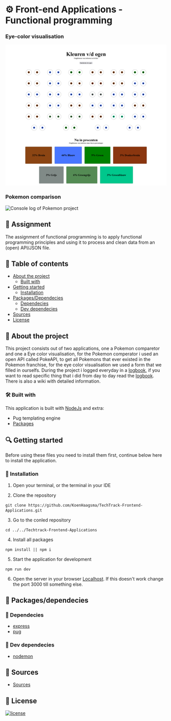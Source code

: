 # ⚙ Front-end Applications - Functional programming
### Eye-color visualisation
![Image of Eye-color visualisation](./img/oogKleuren.png)

### Pokemon comparison
![Console log of Pokemon project]()

## 📂 Assignment
The assignment of functional programming is to apply functional programming principles and using it to process and clean data from an (open) API/JSON file.

## 🧾 Table of contents

-   [About the project](##About-the-project)
      * [Built with](###Built-with)
-   [Getting started](##Getting-started)
      * [Installation](###Installation)
-   [Packages/Dependecies](##Packages/dependecies)
      * [Dependecies](###Dependecies)
      * [Dev dependecies](###Dev-dependecies)
-   [Sources](##Sources)
-   [License](##License)

## 📖 About the project
This project consists out of two applications, one a Pokemon comparetor and one a Eye color visualisation, for the Pokemon comperator i used an open API called PokeAPI, to get all Pokemons that ever existed in the Pokemon franchise, for the eye color visualisation we used a form that we filled in ourselfs.
During the project i logged everyday in a [logbook](), if you want to read specific thing that i did from day to day read the [logbook]().
There is also a wiki with detailed information.

### 🛠 Built with
This application is built with [NodeJs](https://nodejs.org/en/) and extra:
- Pug templating engine
- [Packages]()

## 🔍 Getting started
Before using these files you need to install them first, continue below here to install the application.

### 🔨 Installation

1. Open your terminal, or the terminal in your IDE

2. Clone the repository
```
git clone https://github.com/KoenHaagsma/TechTrack-Frontend-Applications.git
```
3. Go to the conled repository
```
cd ../../Techtrack-Frontend-Applications
```
4. Install all packages
```
npm install || npm i
```
5. Start the application for development
```
npm run dev
```
6. Open the server in your browser [Localhost](http://localhost:3000/). If this doesn't work change the port 3000 till something else.

## 🧰 Packages/dependecies

### 🧱 Dependecies

- [express](https://www.npmjs.com/package/express)
- [pug](https://www.npmjs.com/package/pug)

### 🧱 Dev dependecies

- [nodemon](https://www.npmjs.com/package/nodemon)

## 📑 Sources

- [Sources](https://github.com/KoenHaagsma/TechTrack-Frontend-Applications/wiki/%F0%9F%96%BC-Bronnen)

## 🔖 License

[![license](https://img.shields.io/github/license/DAVFoundation/captain-n3m0.svg?style=flat-square)](https://github.com/KoenHaagsma/TechTrack-Frontend-Applications/blob/main/LICENSE)

